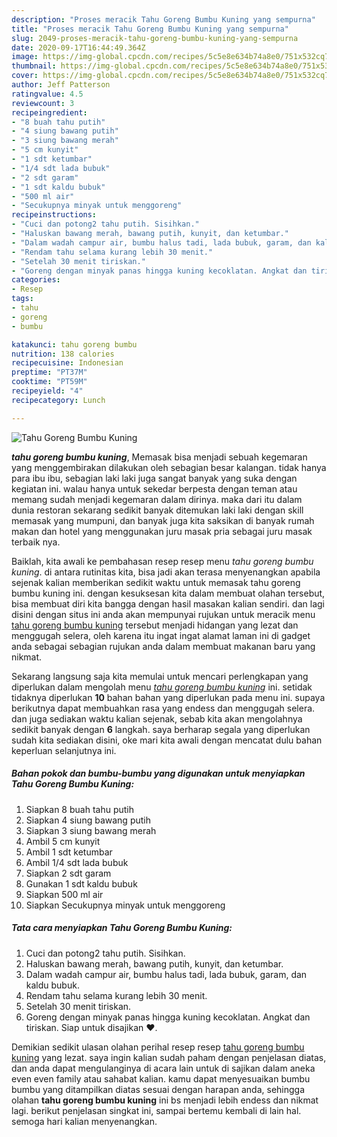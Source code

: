 ```yaml
---
description: "Proses meracik Tahu Goreng Bumbu Kuning yang sempurna"
title: "Proses meracik Tahu Goreng Bumbu Kuning yang sempurna"
slug: 2049-proses-meracik-tahu-goreng-bumbu-kuning-yang-sempurna
date: 2020-09-17T16:44:49.364Z
image: https://img-global.cpcdn.com/recipes/5c5e8e634b74a8e0/751x532cq70/tahu-goreng-bumbu-kuning-foto-resep-utama.jpg
thumbnail: https://img-global.cpcdn.com/recipes/5c5e8e634b74a8e0/751x532cq70/tahu-goreng-bumbu-kuning-foto-resep-utama.jpg
cover: https://img-global.cpcdn.com/recipes/5c5e8e634b74a8e0/751x532cq70/tahu-goreng-bumbu-kuning-foto-resep-utama.jpg
author: Jeff Patterson
ratingvalue: 4.5
reviewcount: 3
recipeingredient:
- "8 buah tahu putih"
- "4 siung bawang putih"
- "3 siung bawang merah"
- "5 cm kunyit"
- "1 sdt ketumbar"
- "1/4 sdt lada bubuk"
- "2 sdt garam"
- "1 sdt kaldu bubuk"
- "500 ml air"
- "Secukupnya minyak untuk menggoreng"
recipeinstructions:
- "Cuci dan potong2 tahu putih. Sisihkan."
- "Haluskan bawang merah, bawang putih, kunyit, dan ketumbar."
- "Dalam wadah campur air, bumbu halus tadi, lada bubuk, garam, dan kaldu bubuk."
- "Rendam tahu selama kurang lebih 30 menit."
- "Setelah 30 menit tiriskan."
- "Goreng dengan minyak panas hingga kuning kecoklatan. Angkat dan tiriskan. Siap untuk disajikan ❤️."
categories:
- Resep
tags:
- tahu
- goreng
- bumbu

katakunci: tahu goreng bumbu 
nutrition: 138 calories
recipecuisine: Indonesian
preptime: "PT37M"
cooktime: "PT59M"
recipeyield: "4"
recipecategory: Lunch

---
```



![Tahu Goreng Bumbu Kuning](https://img-global.cpcdn.com/recipes/5c5e8e634b74a8e0/751x532cq70/tahu-goreng-bumbu-kuning-foto-resep-utama.jpg)

<b><i>tahu goreng bumbu kuning</i></b>, Memasak bisa menjadi sebuah kegemaran yang menggembirakan dilakukan oleh sebagian besar kalangan. tidak hanya para ibu ibu, sebagian laki laki juga sangat banyak yang suka dengan kegiatan ini. walau hanya untuk sekedar berpesta dengan teman atau memang sudah menjadi kegemaran dalam dirinya. maka dari itu dalam dunia restoran sekarang sedikit banyak ditemukan laki laki dengan skill memasak yang mumpuni, dan banyak juga kita saksikan di banyak rumah makan dan hotel yang menggunakan juru masak pria sebagai juru masak terbaik nya.

Baiklah, kita awali ke pembahasan resep resep menu <i>tahu goreng bumbu kuning</i>. di antara rutinitas kita, bisa jadi akan terasa menyenangkan apabila sejenak kalian memberikan sedikit waktu untuk memasak tahu goreng bumbu kuning ini. dengan kesuksesan kita dalam membuat olahan tersebut, bisa membuat diri kita bangga dengan hasil masakan kalian sendiri. dan lagi disini dengan situs ini anda akan mempunyai rujukan untuk meracik menu <u>tahu goreng bumbu kuning</u> tersebut menjadi hidangan yang lezat dan menggugah selera, oleh karena itu ingat ingat alamat laman ini di gadget anda sebagai sebagian rujukan anda dalam membuat makanan baru yang nikmat.




Sekarang langsung saja kita memulai untuk mencari perlengkapan yang diperlukan dalam mengolah menu <u><i>tahu goreng bumbu kuning</i></u> ini. setidak tidaknya diperlukan <b>10</b> bahan bahan yang diperlukan pada menu ini. supaya berikutnya dapat membuahkan rasa yang endess dan menggugah selera. dan juga sediakan waktu kalian sejenak, sebab kita akan mengolahnya sedikit banyak dengan <b>6</b> langkah. saya berharap segala yang diperlukan sudah kita sediakan disini, oke mari kita awali dengan mencatat dulu bahan keperluan selanjutnya ini.

<!--inarticleads1-->

##### Bahan pokok dan bumbu-bumbu yang digunakan untuk menyiapkan Tahu Goreng Bumbu Kuning:

1. Siapkan 8 buah tahu putih
1. Siapkan 4 siung bawang putih
1. Siapkan 3 siung bawang merah
1. Ambil 5 cm kunyit
1. Ambil 1 sdt ketumbar
1. Ambil 1/4 sdt lada bubuk
1. Siapkan 2 sdt garam
1. Gunakan 1 sdt kaldu bubuk
1. Siapkan 500 ml air
1. Siapkan Secukupnya minyak untuk menggoreng




<!--inarticleads2-->

##### Tata cara menyiapkan Tahu Goreng Bumbu Kuning:

1. Cuci dan potong2 tahu putih. Sisihkan.
1. Haluskan bawang merah, bawang putih, kunyit, dan ketumbar.
1. Dalam wadah campur air, bumbu halus tadi, lada bubuk, garam, dan kaldu bubuk.
1. Rendam tahu selama kurang lebih 30 menit.
1. Setelah 30 menit tiriskan.
1. Goreng dengan minyak panas hingga kuning kecoklatan. Angkat dan tiriskan. Siap untuk disajikan ❤️.




Demikian sedikit ulasan olahan perihal resep resep <u>tahu goreng bumbu kuning</u> yang lezat. saya ingin kalian sudah paham dengan penjelasan diatas, dan anda dapat mengulanginya di acara lain untuk di sajikan dalam aneka even even family atau sahabat kalian. kamu dapat menyesuaikan bumbu bumbu yang ditampilkan diatas sesuai dengan harapan anda, sehingga olahan <b>tahu goreng bumbu kuning</b> ini bs menjadi lebih endess dan nikmat lagi. berikut penjelasan singkat ini, sampai bertemu kembali di lain hal. semoga hari kalian menyenangkan.
